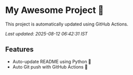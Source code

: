 # My Awesome Project 🚀

This project is automatically updated using GitHub Actions.

_Last updated: 2025-08-12 06:42:31 IST_

## Features
- Auto-update README using Python 🐍
- Auto Git push with GitHub Actions 🤖
